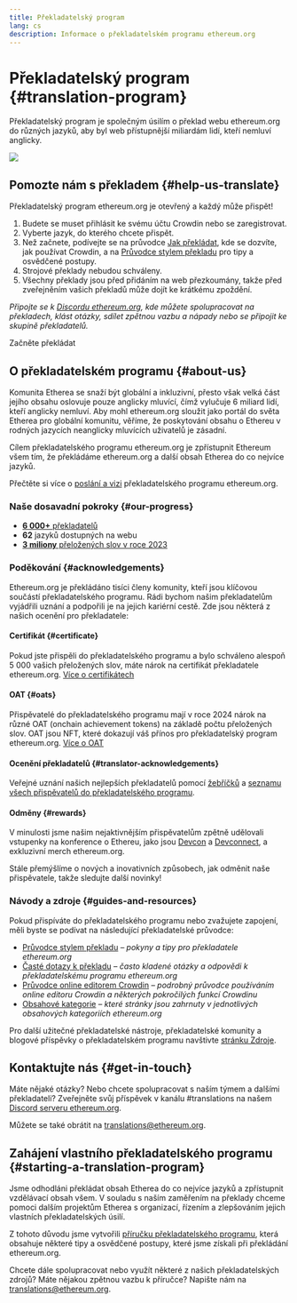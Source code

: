 ```yaml
---
title: Překladatelský program
lang: cs
description: Informace o překladatelském programu ethereum.org
---
```


# Překladatelský program {#translation-program}

Překladatelský program je společným úsilím o překlad webu ethereum.org do různých jazyků, aby byl web přístupnější miliardám lidí, kteří nemluví anglicky.

![](./enterprise-eth.png)

## Pomozte nám s překladem {#help-us-translate}

Překladatelský program ethereum.org je otevřený a každý může přispět!

1. Budete se muset přihlásit ke svému účtu Crowdin nebo se zaregistrovat.
2. Vyberte jazyk, do kterého chcete přispět.
3. Než začnete, podívejte se na průvodce [Jak překládat](/contributing/translation-program/how-to-translate/), kde se dozvíte, jak používat Crowdin, a na [Průvodce stylem překladu](/contributing/translation-program/translators-guide/) pro tipy a osvědčené postupy.
4. Strojové překlady nebudou schváleny.
5. Všechny překlady jsou před přidáním na web přezkoumány, takže před zveřejněním vašich překladů může dojít ke krátkému zpoždění.

_Připojte se k [Discordu ethereum.org](/discord/), kde můžete spolupracovat na překladech, klást otázky, sdílet zpětnou vazbu a nápady nebo se připojit ke skupině překladatelů._

<ButtonLink href="https://crowdin.com/project/ethereum-org/">
  Začněte překládat
</ButtonLink>

## O překladatelském programu {#about-us}

Komunita Etherea se snaží být globální a inkluzivní, přesto však velká část jejího obsahu oslovuje pouze anglicky mluvící, čímž vylučuje 6 miliard lidí, kteří anglicky nemluví. Aby mohl ethereum.org sloužit jako portál do světa Etherea pro globální komunitu, věříme, že poskytování obsahu o Ethereu v rodných jazycích neanglicky mluvících uživatelů je zásadní.

Cílem překladatelského programu ethereum.org je zpřístupnit Ethereum všem tím, že překládáme ethereum.org a další obsah Etherea do co nejvíce jazyků.

Přečtěte si více o [poslání a vizi](/contributing/translation-program/mission-and-vision) překladatelského programu ethereum.org.

### Naše dosavadní pokroky {#our-progress}

- [**6 000+** překladatelů](/contributing/translation-program/contributors/)
- **62** jazyků dostupných na webu
- [**3 miliony** přeložených slov v roce 2023](/contributing/translation-program/acknowledgements/)

<TranslationChartImage />

### Poděkování {#acknowledgements}

Ethereum.org je překládáno tisíci členy komunity, kteří jsou klíčovou součástí překladatelského programu. Rádi bychom našim překladatelům vyjádřili uznání a podpořili je na jejich kariérní cestě. Zde jsou některá z našich ocenění pro překladatele:

#### Certifikát {#certificate}

Pokud jste přispěli do překladatelského programu a bylo schváleno alespoň 5 000 vašich přeložených slov, máte nárok na certifikát překladatele ethereum.org. [Více o certifikátech](/contributing/translation-program/acknowledgements/#certificate)

#### OAT {#oats}

Přispěvatelé do překladatelského programu mají v roce 2024 nárok na různé OAT (onchain achievement tokens) na základě počtu přeložených slov. OAT jsou NFT, které dokazují váš přínos pro překladatelský program ethereum.org. [Více o OAT](/contributing/translation-program/acknowledgements/#oats)

#### Ocenění překladatelů {#translator-acknowledgements}

Veřejné uznání našich nejlepších překladatelů pomocí [žebříčků](/contributing/translation-program/acknowledgements/) a [seznamu všech přispěvatelů do překladatelského programu](/contributing/translation-program/contributors/).

#### Odměny {#rewards}

V minulosti jsme našim nejaktivnějším přispěvatelům zpětně udělovali vstupenky na konference o Ethereu, jako jsou [Devcon](https://devcon.org/en/) a [Devconnect](https://devconnect.org/), a exkluzivní merch ethereum.org.

Stále přemýšlíme o nových a inovativních způsobech, jak odměnit naše přispěvatele, takže sledujte další novinky!

### Návody a zdroje {#guides-and-resources}

Pokud přispíváte do překladatelského programu nebo zvažujete zapojení, měli byste se podívat na následující překladatelské průvodce:

- [Průvodce stylem překladu](/contributing/translation-program/translators-guide/) _– pokyny a tipy pro překladatele ethereum.org_
- [Časté dotazy k překladu](/contributing/translation-program/faq/) _– často kladené otázky a odpovědi k překladatelskému programu ethereum.org_
- [Průvodce online editorem Crowdin](https://support.crowdin.com/online-editor/) _– podrobný průvodce používáním online editoru Crowdin a některých pokročilých funkcí Crowdinu_
- [Obsahové kategorie](/contributing/translation-program/content-buckets/) _– které stránky jsou zahrnuty v jednotlivých obsahových kategoriích ethereum.org_

Pro další užitečné překladatelské nástroje, překladatelské komunity a blogové příspěvky o překladatelském programu navštivte [stránku Zdroje](/contributing/translation-program/resources/).

## Kontaktujte nás {#get-in-touch}

Máte nějaké otázky? Nebo chcete spolupracovat s naším týmem a dalšími překladateli? Zveřejněte svůj příspěvek v kanálu #translations na našem [Discord serveru ethereum.org](https://discord.gg/ethereum-org).

Můžete se také obrátit na translations@ethereum.org.

## Zahájení vlastního překladatelského programu {#starting-a-translation-program}

Jsme odhodláni překládat obsah Etherea do co nejvíce jazyků a zpřístupnit vzdělávací obsah všem. V souladu s naším zaměřením na překlady chceme pomoci dalším projektům Etherea s organizací, řízením a zlepšováním jejich vlastních překladatelských úsilí.

Z tohoto důvodu jsme vytvořili [příručku překladatelského programu](/contributing/translation-program/playbook/), která obsahuje některé tipy a osvědčené postupy, které jsme získali při překládání ethereum.org.

Chcete dále spolupracovat nebo využít některé z našich překladatelských zdrojů? Máte nějakou zpětnou vazbu k příručce? Napište nám na translations@ethereum.org.
